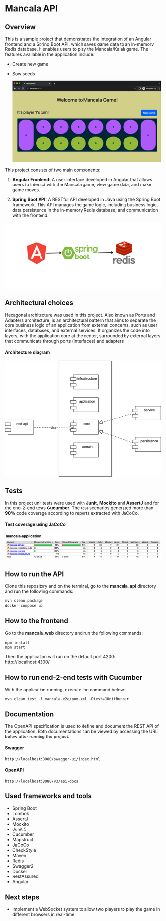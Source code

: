 # Mancala API

## Overview
This is a sample project that demonstrates the integration of an Angular frontend and a Spring Boot API, which saves game data to an in-memory Redis database. It enables users to play the Mancala/Kalah game. The features available in the application include:

* Create new game
* Sow seeds


  ![game-screen.png](docs%2Fgame-screen.png)


This project consists of two main components:

1. **Angular Frontend:** A user interface developed in Angular that allows users to interact with the Mancala game, view game data, and make game moves.

2. **Spring Boot API:** A RESTful API developed in Java using the Spring Boot framework. This API manages the game logic, including business logic, data persistence in the in-memory Redis database, and communication with the frontend.

  ![main-techs.png](docs%2Fmain-techs.png)

## Architectural choices
Hexagonal architecture was used in this project. Also known as Ports and Adapters architecture, is an architectural pattern that aims to separate the core business logic of an application from external concerns, such as user interfaces, databases, and external services. It organizes the code into layers, with the application core at the center, surrounded by external layers that communicate through ports (interfaces) and adapters.

#### Architecture diagram
![app-architecture.drawio.png](docs%2Fapp-architecture.drawio.png)

## Tests
In this project unit tests were used with **Junit**, **Mockito** and **AssertJ** and for the end-2-end tests **Cucumber**. The test scenarios generated more than **90%** code coverage according to reports extracted with JaCoCo.
#### Test coverage using JaCoCo
![test-coverage.png](docs%2Ftest-coverage.png)


## How to run the API
Clone this repository and on the terminal, go to the **mancala_api** directory and run the following commands:
````
mvn clean package
docker compose up
````

## How to the frontend
Go to the **mancala_web** directory and run the following commands:
````
npm install
npm start
````

Then the application will run on the default port 4200: http://localhost:4200/

## How to run end-2-end tests with Cucumber
With the application running, execute the command below:
````
mvn clean test -f mancala-e2e/pom.xml -Dtest=JUnitRunner
````

## Documentation
The OpenAPI specification is used to define and document the REST API of the application.
Both documentations can be viewed by accessing the URL below after running the project.
#### Swagger
````
http://localhost:8080/swagger-ui/index.html
````
#### OpenAPI
````
http://localhost:8080/v3/api-docs
````

## Used frameworks and tools
- Spring Boot
- Lombok
- AssertJ
- Mockito
- Junit 5
- Cucumber
- Mapstruct
- JaCoCo
- CheckStyle
- Maven
- Redis
- Swagger2
- Docker
- RestAssured
- Angular

## Next steps
- Implement a WebSocket system to allow two players to play the game in different browsers in real-time